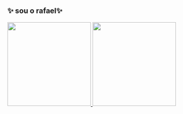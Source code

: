 ### ✨ sou o rafael✨

<!--
**Dapper18r/Dapper18r** is a ✨ _special_ ✨ repository because its `README.md` (this file) appears on your GitHub profile.

Here are some ideas to get you started:

- 🔭 I’m currently working on ...
- 🌱 I’m currently learning ...
- 👯 I’m looking to collaborate on ...
- 🤔 I’m looking for help with ...
- 💬 Ask me about ...
- 📫 How to reach me: ...
- 😄 Pronouns: ...
- ⚡ Fun fact: ...
-->
<div>

<a href="https://beacons.ai/Dapper18r">

<img height="188em" src="https://github-readme-stats.vercel.app/api?username=Dapper18r&show_icons=true&theme=dracula&include_all_commits=true&count_private=true"/> 
<img height="188en" src="https://github-readme-stats.vercel.app/api/top-langs/?username=Dapper18r&layout=compact&langs_count=16&theme=dracula"> 
</div>
